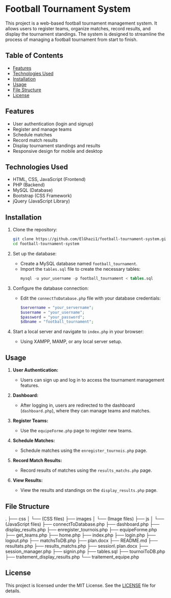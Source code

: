 # Football Tournament System

This project is a web-based football tournament management system. It allows users to register teams, organize matches, record results, and display the tournament standings. The system is designed to streamline the process of managing a football tournament from start to finish.

## Table of Contents

- [Features](#features)
- [Technologies Used](#technologies-used)
- [Installation](#installation)
- [Usage](#usage)
- [File Structure](#file-structure)
- [License](#license)

## Features

- User authentication (login and signup)
- Register and manage teams
- Schedule matches
- Record match results
- Display tournament standings and results
- Responsive design for mobile and desktop

## Technologies Used

- HTML, CSS, JavaScript (Frontend)
- PHP (Backend)
- MySQL (Database)
- Bootstrap (CSS Framework)
- jQuery (JavaScript Library)

## Installation

1. Clone the repository:
    ```bash
    git clone https://github.com/ElGhazi1/football-tournament-system.git
    cd football-tournament-system
    ```

2. Set up the database:
    - Create a MySQL database named `football_tournament`.
    - Import the `tables.sql` file to create the necessary tables:
      ```sql
      mysql -u your_username -p football_tournament < tables.sql
      ```

3. Configure the database connection:
    - Edit the `connectToDatabase.php` file with your database credentials:
      ```php
      $servername = "your_servername";
      $username = "your_username";
      $password = "your_password";
      $dbname = "football_tournament";
      ```

4. Start a local server and navigate to `index.php` in your browser:
    - Using XAMPP, MAMP, or any local server setup.

## Usage

1. **User Authentication:**
   - Users can sign up and log in to access the tournament management features.

2. **Dashboard:**
   - After logging in, users are redirected to the dashboard (`dashboard.php`), where they can manage teams and matches.

3. **Register Teams:**
   - Use the `equipeForme.php` page to register new teams.

4. **Schedule Matches:**
   - Schedule matches using the `enregister_tournois.php` page.

5. **Record Match Results:**
   - Record results of matches using the `results_matchs.php` page.

6. **View Results:**
   - View the results and standings on the `display_results.php` page.

## File Structure

.
├── css
│ └── (CSS files)
├── images
│ └── (Image files)
├── js
│ └── (JavaScript files)
├── connectToDatabase.php
├── dashboard.php
├── display_results.php
├── enregister_tournois.php
├── equipeForme.php
├── get_teams.php
├── home.php
├── index.php
├── login.php
├── logout.php
├── matchsToDB.php
├── plan.docx
├── README.md
├── resultats.php
├── results_matchs.php
├── session\ plan.docx
├── session_manager.php
├── signin.php
├── tables.sql
├── tournoiToDB.php
├── traitement_display_results.php
└── traitement_equipe.php


## License

This project is licensed under the MIT License. See the [LICENSE](LICENSE) file for details.
